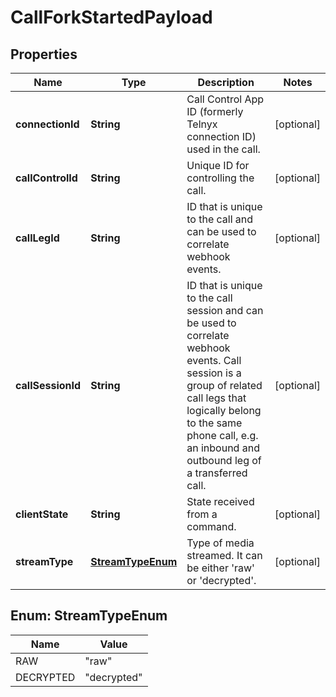

# CallForkStartedPayload


## Properties

| Name | Type | Description | Notes |
|------------ | ------------- | ------------- | -------------|
|**connectionId** | **String** | Call Control App ID (formerly Telnyx connection ID) used in the call. |  [optional] |
|**callControlId** | **String** | Unique ID for controlling the call. |  [optional] |
|**callLegId** | **String** | ID that is unique to the call and can be used to correlate webhook events. |  [optional] |
|**callSessionId** | **String** | ID that is unique to the call session and can be used to correlate webhook events. Call session is a group of related call legs that logically belong to the same phone call, e.g. an inbound and outbound leg of a transferred call. |  [optional] |
|**clientState** | **String** | State received from a command. |  [optional] |
|**streamType** | [**StreamTypeEnum**](#StreamTypeEnum) | Type of media streamed. It can be either &#39;raw&#39; or &#39;decrypted&#39;. |  [optional] |



## Enum: StreamTypeEnum

| Name | Value |
|---- | -----|
| RAW | &quot;raw&quot; |
| DECRYPTED | &quot;decrypted&quot; |



